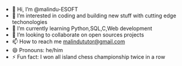 - 👋 Hi, I’m @malindu-ESOFT
- 👀 I’m interested in coding and building new stuff with cutting edge techonologies
- 🌱 I’m currently learning Python,SQL,C,Web development
- 💞️ I’m looking to collaborate on open sources projects
- 📫 How to reach me malindututor@gmail.com
- 😄 Pronouns: he/him 
- ⚡ Fun fact: I won all island chess championship twice in a row

<!---
malindu-ESOFT/malindu-ESOFT is a ✨ special ✨ repository because its `README.md` (this file) appears on your GitHub profile.
You can click the Preview link to take a look at your changes.
--->
